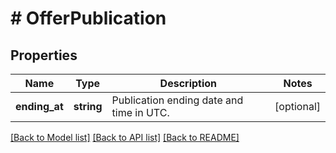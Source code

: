 # # OfferPublication

## Properties

Name | Type | Description | Notes
------------ | ------------- | ------------- | -------------
**ending_at** | **string** | Publication ending date and time in UTC. | [optional]

[[Back to Model list]](../../README.md#models) [[Back to API list]](../../README.md#endpoints) [[Back to README]](../../README.md)
